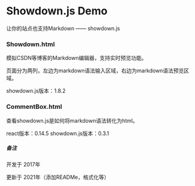 # Showdown.js Demo

让你的站点也支持Markdown —— showdown.js

### Showdown.html

模拟CSDN等博客的Markdown编辑器，支持实时预览功能。

页面分为两列，左边为markdown语法输入区域，右边为markdown语法预览区域。

showdown.js版本：1.8.2

### CommentBox.html

查看showdown.js是如何将markdown语法转化为html。

react版本：0.14.5   showdown.js版本：0.3.1



##### 备注

开发于 2017年

更新于 2021年（添加READMe，格式化等）
